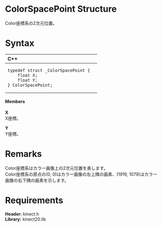 ColorSpacePoint Structure  
=========================  

Color座標系の2次元位置。 <span id="syntaxSection"></span>

Syntax  
======  

<table>
<colgroup>
<col width="100%" />
</colgroup>
<thead>
<tr class="header">
<th align="left">C++</th>
</tr>
</thead>
<tbody>
<tr class="odd">
<td align="left"><pre><code>typedef struct _ColorSpacePoint {  
    float X;  
    float Y;  
} ColorSpacePoint;</code></pre></td>
</tr>
</tbody>
</table>

<span id="ID4EG"></span>
#### Members  

**X**    
X座標。  

**Y**    
Y座標。  

<span id="remarks"></span>

Remarks  
=======  

Color座標系はカラー画像上の2次元位置を表します。  
Color座標系の原点の(0, 0)はカラー画像の左上隅の画素、(1919, 1079)はカラー画像の右下隅の画素を示します。  

<span id="requirements"></span>

Requirements  
============  

**Header:** kinect.h  
**Library:** kinect20.lib  



<!--Please do not edit the data in the comment block below.-->
<!--
TOCTitle : ColorSpacePoint Structure
RLTitle : ColorSpacePoint Structure
KeywordK : ColorSpacePoint structure
KeywordF : ColorSpacePoint
KeywordF : Microsoft.Kinect.kinect.ColorSpacePoint
KeywordA : T:Microsoft.Kinect.kinect.ColorSpacePoint
AssetID : T:Microsoft.Kinect.kinect.ColorSpacePoint
Locale : en-us
CommunityContent : 1
APIType : Managed
APILocation : 
APIName : Microsoft.Kinect.kinect.ColorSpacePoint
TargetOS : Windows
TopicType : kbSyntax
DevLang : C++
DocSet : K4Wv2
ProjType : K4Wv2Proj
Technology : Kinect for Windows
Product : Kinect for Windows SDK v2
productversion : 20
-->
